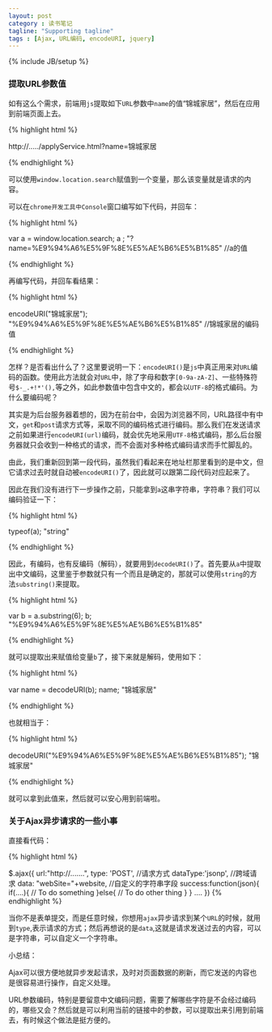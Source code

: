 ```yaml
---
layout: post
category : 读书笔记
tagline: "Supporting tagline"
tags : [Ajax, URL编码, encodeURI, jquery]
---
```


{% include JB/setup %}

### 提取URL参数值 ###

如有这么个需求，前端用`js`提取如下`URL`参数中`name`的值“锦城家居”，然后在应用到前端页面上去。

{% highlight html %}

http://...../applyService.html?name=锦城家居

{% endhighlight %}

可以使用`window.location.search`赋值到一个变量，那么该变量就是请求的内容。

<!--break-->

可以在`chrome开发工具中Console`窗口编写如下代码，并回车：

{% highlight html %}

var a = window.location.search; 
a ;
"?name=%E9%94%A6%E5%9F%8E%E5%AE%B6%E5%B1%85" //a的值

{% endhighlight %}

再编写代码，并回车看结果：

{% highlight html %}

encodeURI("锦城家居");
"%E9%94%A6%E5%9F%8E%E5%AE%B6%E5%B1%85" //锦城家居的编码值

{% endhighlight %}

怎样？是否看出什么了？这里要说明一下：`encodeURI()`是`js`中真正用来对`URL`编码的函数。使用此方法就会对`URL`中，除了字母和数字`[0-9a-zA-Z]`、一些特殊符号`$-_.+!*'(),`等之外，如此参数值中包含中文的，都会以`UTF-8`的格式编码。为什么要编码呢？

其实是为后台服务器着想的，因为在前台中，会因为浏览器不同，URL路径中有中文，`get`和`post`请求方式等，采取不同的编码格式进行编码。那么我们在发送请求之前如果进行`encodeURI(url)`编码，就会优先地采用`UTF-8`格式编码，那么后台服务器就只会收到一种格式的请求，而不会面对多种格式编码请求而手忙脚乱的。

由此，我们重新回到第一段代码，虽然我们看起来在地址栏那里看到的是中文，但它请求过去时就自动被`encodeURI()`了，因此就可以跟第二段代码对应起来了。

因此在我们没有进行下一步操作之前，只能拿到`a`这串字符串，字符串？我们可以编码验证一下：

{% highlight html %}

typeof(a);
"string"

{% endhighlight %}

因此，有编码，也有反编码（解码），就要用到`decodeURI()`了。首先要从`a`中提取出中文编码，这里鉴于参数就只有一个而且是确定的，那就可以使用`string`的方法`substring()`来提取。

{% highlight html %}

var b = a.substring(6);
b;
"%E9%94%A6%E5%9F%8E%E5%AE%B6%E5%B1%85"

{% endhighlight %}

就可以提取出来赋值给变量`b`了，接下来就是解码，使用如下：


{% highlight html %}

var name = decodeURI(b);
name;
"锦城家居"

{% endhighlight %}


也就相当于：


{% highlight html %}

decodeURI("%E9%94%A6%E5%9F%8E%E5%AE%B6%E5%B1%85");
"锦城家居"

{% endhighlight %}


就可以拿到此值来，然后就可以安心用到前端啦。


### 关于Ajax异步请求的一些小事 ###

直接看代码：

{% highlight html %}

$.ajax({
       url:"http://.......",
       type: 'POST',                  //请求方式
       dataType:'jsonp',              //跨域请求
       data: "webSite="+website,      //自定义的字符串字段
       success:function(json){
            if(....){
                // To do something
            }else{
                // To do other thing
            }
         }
       ....
      })
{% endhighlight %}

当你不是表单提交，而是任意时候，你想用`ajax`异步请求到某个`URL`的时候，就用到`type`,表示请求的方式；然后再想说的是`data`,这就是请求发送过去的内容，可以是字符串，可以自定义一个字符串。

小总结：

Ajax可以很方便地就异步发起请求，及时对页面数据的刷新，而它发送的内容也是很容易进行操作，自定义处理。

URL参数编码，特别是要留意中文编码问题，需要了解哪些字符是不会经过编码的，哪些又会？然后就是可以利用当前的链接中的参数，可以提取出来引用到前端去，有时候这个做法是挺方便的。



